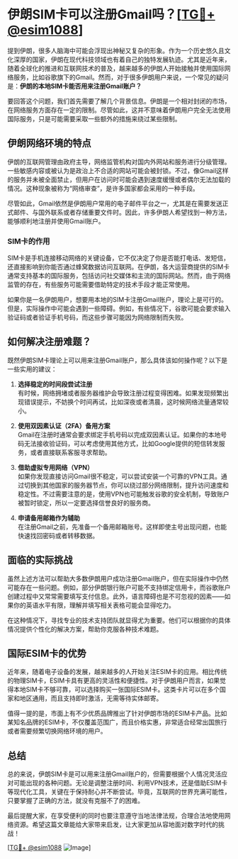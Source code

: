 # 伊朗SIM卡可以注册Gmail吗？[[TG💪+ @esim1088](https://t.me/s/esim1088)]

提到伊朗，很多人脑海中可能会浮现出神秘又复杂的形象。作为一个历史悠久且文化深厚的国家，伊朗在现代科技领域也有着自己的独特发展轨迹。尤其是近年来，随着全球化的推进和互联网技术的普及，越来越多的伊朗人开始接触并使用国际网络服务，比如谷歌旗下的Gmail。然而，对于很多伊朗用户来说，一个常见的疑问是：**伊朗的本地SIM卡能否用来注册Gmail账户？**

要回答这个问题，我们首先需要了解几个背景信息。伊朗是一个相对封闭的市场，在网络服务方面存在一定的限制。尽管如此，这并不意味着伊朗用户完全无法使用国际服务，只是可能需要采取一些额外的措施来绕过某些限制。

## 伊朗网络环境的特点

伊朗的互联网管理由政府主导，网络监管机构对国内外网站和服务进行分级管理。一些敏感内容或被认为是政治上不合适的网站可能会被封锁。不过，像Gmail这样的服务并未被全面禁止，但用户在访问时可能会遇到速度缓慢或者偶尔无法加载的情况。这种现象被称为“网络审查”，是许多国家都会采用的一种手段。

尽管如此，Gmail依然是伊朗用户常用的电子邮件平台之一，尤其是在需要发送正式邮件、与国外联系或者存储重要文件时。因此，许多伊朗人希望找到一种方法，能够顺利地注册并使用Gmail账户。

### SIM卡的作用

SIM卡是手机连接移动网络的关键设备，它不仅决定了你是否能打电话、发短信，还直接影响到你能否通过蜂窝数据访问互联网。在伊朗，各大运营商提供的SIM卡通常支持基本的国际服务，包括访问社交媒体和主流的国际网站。然而，由于网络监管的存在，有些服务可能需要借助特定的技术手段才能正常使用。

如果你是一名伊朗用户，想要用本地的SIM卡注册Gmail账户，理论上是可行的。但是，实际操作中可能会遇到一些障碍。例如，有些情况下，谷歌可能会要求输入验证码或者验证手机号码，而这些步骤可能因为网络限制而失败。

## 如何解决注册难题？

既然伊朗SIM卡理论上可以用来注册Gmail账户，那么具体该如何操作呢？以下是一些实用的建议：

1. **选择稳定的时间段尝试注册**  
   有时候，网络拥堵或者服务器维护会导致注册过程变得困难。如果发现频繁出现错误提示，不妨换个时间再试，比如深夜或者清晨，这时候网络流量通常较小。

2. **使用双因素认证（2FA）备用方案**  
   Gmail在注册时通常会要求绑定手机号码以完成双因素认证。如果你的本地号码无法接收验证码，可以考虑使用其他方式，比如Google提供的短信转发服务，或者直接联系客服寻求帮助。

3. **借助虚拟专用网络（VPN）**  
   如果你发现直接访问Gmail很不稳定，可以尝试安装一个可靠的VPN工具。通过切换到其他国家的服务器节点，你可以绕过部分网络限制，提升访问速度和稳定性。不过需要注意的是，使用VPN也可能触发谷歌的安全机制，导致账户被暂时锁定，所以一定要选择信誉良好的服务商。

4. **申请备用邮箱作为辅助**  
   在注册Gmail之前，先准备一个备用邮箱账号。这样即使主号出现问题，也能快速找回密码或者转移数据。

## 面临的实际挑战

虽然上述方法可以帮助大多数伊朗用户成功注册Gmail账户，但在实际操作中仍然可能存在一些问题。例如，部分伊朗银行账户可能不支持绑定信用卡，而谷歌账户创建过程中又常常需要填写支付信息。此外，语言障碍也是不可忽视的因素——如果你的英语水平有限，理解并填写相关表格可能会显得吃力。

在这种情况下，寻找专业的技术支持团队就显得尤为重要。他们可以根据你的具体情况提供个性化的解决方案，帮助你克服各种技术难题。

## 国际ESIM卡的优势

近年来，随着电子设备的发展，越来越多的人开始关注ESIM卡的应用。相比传统的物理SIM卡，ESIM卡具有更高的灵活性和便捷性。对于伊朗用户而言，如果觉得本地SIM卡不够可靠，可以选择购买一张国际ESIM卡。这类卡片可以在多个国家和地区通用，而且支持即时激活，无需等待实体邮寄。

值得一提的是，市面上有不少优质品牌推出了针对伊朗市场的ESIM卡产品。比如某知名品牌的ESIM卡，不仅覆盖范围广，而且价格实惠，非常适合经常出国旅行或者需要频繁切换网络环境的用户。

## 总结

总的来说，伊朗SIM卡是可以用来注册Gmail账户的，但需要根据个人情况灵活应对可能出现的各种问题。无论是调整注册时间、利用VPN技术，还是借助ESIM卡等现代化工具，关键在于保持耐心并不断尝试。毕竟，互联网的世界充满可能性，只要掌握了正确的方法，就没有克服不了的困难。

最后提醒大家，在享受便利的同时也要注意遵守当地法律法规，合理合法地使用网络资源。希望这篇文章能给大家带来启发，让大家更加从容地面对数字时代的挑战！

[[TG💪+ @esim1088](https://t.me/s/esim1088) ![Image](https://i.postimg.cc/4NQfJmqS/Snipaste-2025-05-13-00-14-12.png)]